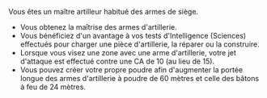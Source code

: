 ﻿---
id: combat_feats_fr.md#artilleur
name: Artilleur
---

Vous êtes un maître artilleur habitué des armes de siège.

* Vous obtenez la maîtrise des armes d'artillerie.
* Vous bénéficiez d'un avantage à vos tests d'Intelligence (Sciences) effectués pour charger une pièce d'artillerie, la réparer ou la construire.
* Lorsque vous visez une zone avec une arme d'artillerie, votre jet d'attaque est effectué contre une CA de 10 (au lieu de 15).
* Vous pouvez créer votre propre poudre afin d'augmenter la portée longue des armes d'artillerie à poudre de 60 mètres et celle des bâtons à feu de 24 mètres.


